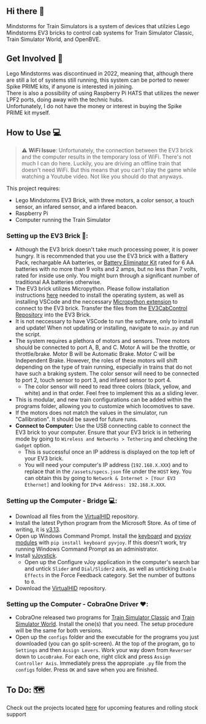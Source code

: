 ## Hi there 👋

Mindstorms for Train Simulators is a system of devices that utilzies Lego Mindstorms EV3 bricks to control cab systems for Train Simulator Classic, Train Simulator World, and OpenBVE.

## Get Involved 🌈

Lego Mindstorms was discontinued in 2022, meaning that, although there are still a lot of systems still running, this system can be ported to newer Spike PRIME kits, if anyone is interested in joining.  
There is also a possibility of using Raspberry Pi HATS that utilizes the newer LPF2 ports, doing away with the technic hubs.  
Unfortunately, I do not have the money or interest in buying the Spike PRIME kit myself.

## How to Use 💻

> :warning: **WiFi Issue**: Unfortunately, the connection between the EV3 brick and the computer results in the temporary loss of WiFi. There's not much I can do here. Luckily, you are driving an offline train that doesn't need WiFi. But this means that you can't play the game while watching a Youtube video. Not like you should do that anyways.  

This project requires:
* Lego Mindstorms EV3 Brick, with three motors, a color sensor, a touch sensor, an infared sensor, and a infared beacon.
* Raspberry Pi
* Computer running the Train Simulator

### Setting up the EV3 Brick 🧱:
* Although the EV3 brick doesn't take much processing power, it is power hungry. It is recommended that you use the EV3 brick with a Battery Pack, rechargable AA batteries, or [Battery Eliminator Kit](https://www.batteryeliminatorkits.com/product-p/6aa-eliminator-kit.htm) rated for 6 AA batteries with no more than 9 volts and 2 amps, but no less than 7 volts, rated for inside use only. You might burn through a significant number of traditional AA batteries otherwise.
* The EV3 brick utilizes Micropython. Please follow installation instructions [here](https://education.lego.com/en-us/product-resources/mindstorms-ev3/teacher-resources/python-for-ev3/) needed to install the operating system, as well as installing VSCode and the neccessary [Micropython extension](https://marketplace.visualstudio.com/items?itemName=lego-education.ev3-micropython) to connect to the EV3 brick. Transfer the files from the [EV3CabControl Repository](https://github.com/Mindstorms-for-Train-Simulators/EV3CabControl) into the EV3 Brick.
 * It is not neccessary to have VSCode to run the software, only to install and update! When not updating or installing, navigate to ``main.py`` and run the script.
* The system requires a plethora of motors and sensors. Three motors should be connected to port A, B, and C. Motor A will be the throttle, or throttle/brake. Motor B will be Automatic Brake. Motor C will be Independent Brake. However, the roles of these motors will shift depending on the type of train running, especially in trains that do not have such a braking system. The color sensor will need to be connected to port 2, touch sensor to port 3, and infared sensor to port 4.
  * The color sensor will need to read three colors (black, yellow, and white) and in that order. Feel free to implement this as a sliding lever.
* This is modular, and new train configurations can be added within the programs folder, allowing you to customize which locomotives to save.
* If the motors does not match the values in the simulator, run "Callibration". It should be saved for future runs.
* **Connect to Computer:** Use the USB connecting cable to connect the EV3 brick to your computer. Ensure that your EV3 brick is in tethering mode by going to ``Wireless and Networks > Tethering`` and checking the ``Gadget`` option.
   * This is successful once an IP address is displayed on the top left of your EV3 brick.
   * You will need your computer's IP address (``192.168.X.XXX``) and to replace that in the ``/assets/specs.json`` file under the ``HOST`` key. You can obtain this by going to ``Network & Internet > [Your EV3 Ethernet]`` and looking for ``IPv4 Address: 192.168.X.XXX``.

### Setting up the Computer - Bridge 💻:
* Download all files from the [VirtualHID](https://github.com/Mindstorms-for-Train-Simulators/VirtualHID) repository.
* Install the latest Python program from the Microsoft Store. As of time of writing, it is [v3.13](https://apps.microsoft.com/detail/9PNRBTZXMB4Z?hl=en-us&gl=US&ocid=pdpshare).
* Open up Windows Command Prompt. Install the [keyboard](https://pypi.org/project/keyboard/) and [pyvjoy modules](https://pypi.org/project/pyvjoy/) with ``pip install keyboard pyvjoy``. If this doesn't work, try running Windows Command Prompt as an administrator.
* Install [vJoystick](https://sourceforge.net/projects/vjoystick/).
  * Open up the Configure vJoy application in the computer's search bar and untick ``Slider`` and ``Dial/Slider2`` axis, as well as unticking ``Enable Effects`` in the Force Feedback category. Set the number of buttons to ``0``.
* Download the [VirtualHID](https://github.com/Mindstorms-for-Train-Simulators/VirtualHID) repository.

### Setting up the Computer - CobraOne Driver ♥️:
* CobraOne released two programs for [Train Simulator Classic](https://forums.dovetailgames.com/threads/ts-classic-raildriver-and-joystick-interface.72488/) and [Train Simulator World](https://forums.dovetailgames.com/threads/ts-world-raildriver-and-joystick-interface.61440/). Install the one(s) that you need. The setup procedure will be the same for both versions.
* Open up the ``configs`` folder and the executable for the programs you just downloaded (you can go split-screen). At the top of the program, go to ``Settings`` and then ``Assign Levers``. Work your way down from ``Reverser`` down to ``LocoBrake``. For each one, right click and press ``Assign Controller Axis``. Immediately press the appropiate ``.py`` file from the ``configs`` folder. Press ``OK`` and save when you are finished.
  
## To Do: 🗺️
Check out the projects located [here](https://github.com/orgs/Mindstorms-for-Train-Simulators/projects) for upcoming features and rolling stock support
